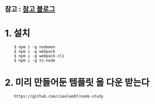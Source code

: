 ## 참고 : [참고 블로그](https://novemberde.github.io/node/2017/10/22/Express-Typescript.html)

# 1. 설치
        $ npm i -g nodemon
        $ npm i -g webpack
        $ npm i -g webpack-cli
        $ npm i -g ts-node


# 2. 미리 만들어둔 템플릿 을 다운 받는다
        https://github.com/ciaolee87/node-study

